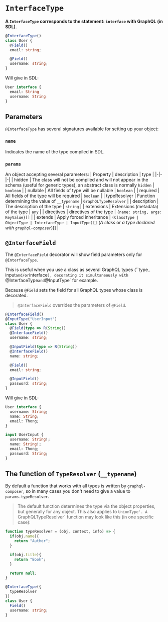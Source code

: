 # `InterfaceType`
**A `InterfaceType` corresponds to the statement: `interface` with GraphQL (in SDL)**.
```ts
@InterfaceType()
class User {
  @Field()
  email: string;

  @Field()
  username: string;
}
```
Will give in SDL:
```graphql
User interface {
  email: String
  username: String
}
```

## Parameters
`@InterfaceType` has several signatures available for setting up your object:

### `name`
Indicates the name of the type compiled in SDL.

### `params`
An object accepting several parameters:
| Property | description | type |
|-|-|-|
| hidden | The class will not be compiled and will not appear in the schema (useful for generic types), an abstract class is normally `hidden` | `boolean` |
| nullable | All fields of type will be nullable | `boolean` |
| required | All fields of the type will be required | `boolean` |
| typeResolver | Function determining the value of `__typename` | `GraphQLTypeResolver` |
| description | The description of the type | `string` |
| extensions | Extensions (metadata) of the type | `any` |
| directives | directives of the type | `{name: string, args: KeyValue}[]` |
| extends | Apply forced inheritance | `(ClassType | ObjectType | InterfaceType | InputType)[]` (*A class* or *a type declared with `graphql-composer`*)[] |

## `@InterfaceField`
The `@InterfaceField` decorator will show field parameters only for `@InterfaceType`.  

This is useful when you use a class as several GraphQL types (``type`, `input` and/or `interface`), decorating it simultaneously with `@InterfaceType` and `@InputType` for example.  

Because `@Field` sets the field for all GraphQL types whose class is decorated.
> `@InterfaceField` overrides the parameters of `@Field`.
```ts
@InterfaceField()
@InputType("UserInput")
class User {
  @Field(type => R(String))
  @InterfaceField()
  username: string;

  @InputField(type => R(String))
  @InterfaceField()
  name: string;

  @Field()
  email: string;

  @InputField()
  password: string;
}
```

Will give in SDL:
```graphql
User interface {
  username: String;
  name: String;
  email: Thong;
}

input UserInput {
  username: String!;
  name: String!;
  email: Thong;
  password: String;
}
```

## The function of `TypeResolver` (`__typename`)
By default a function that works with all types is written by `graphql-composer`, so in many cases you don't need to give a value to `params.typeResolver`.
> The default function determines the type via the object properties, but generally for any object. This also applies to `UnionType'.
A `GraphQLTypeResolver` function may look like this (in one specific case):
```ts
function typeResolver = (obj, context, info) => {
  if(obj.name){
    return "Author";
  }

  if(obj.title){
    return "Book";
  }

  return null;
}

@InterfaceType({
  typeResolver
})
class User {
  Field()
  username: string;
}
```
